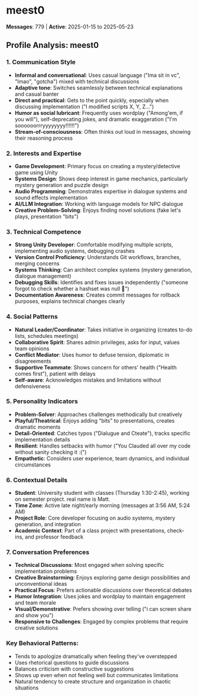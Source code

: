# meest0

**Messages**: 779 | **Active**: 2025-01-15 to 2025-05-23

## Profile Analysis: meest0

### 1. **Communication Style**
- **Informal and conversational**: Uses casual language ("Ima sit in vc", "lmao", "gotcha") mixed with technical discussions
- **Adaptive tone**: Switches seamlessly between technical explanations and casual banter
- **Direct and practical**: Gets to the point quickly, especially when discussing implementation ("I modified scripts X, Y, Z...")
- **Humor as social lubricant**: Frequently uses wordplay ("Among'em, if you will"), self-deprecating jokes, and dramatic exaggeration ("I'm soooooorrryyyyyyyy!!!!!!")
- **Stream-of-consciousness**: Often thinks out loud in messages, showing their reasoning process

### 2. **Interests and Expertise**
- **Game Development**: Primary focus on creating a mystery/detective game using Unity
- **Systems Design**: Shows deep interest in game mechanics, particularly mystery generation and puzzle design
- **Audio Programming**: Demonstrates expertise in dialogue systems and sound effects implementation
- **AI/LLM Integration**: Working with language models for NPC dialogue
- **Creative Problem-Solving**: Enjoys finding novel solutions (fake let's plays, presentation "bits")

### 3. **Technical Competence**
- **Strong Unity Developer**: Comfortable modifying multiple scripts, implementing audio systems, debugging crashes
- **Version Control Proficiency**: Understands Git workflows, branches, merging concerns
- **Systems Thinking**: Can architect complex systems (mystery generation, dialogue management)
- **Debugging Skills**: Identifies and fixes issues independently ("someone forgot to check whether a hashset was null 👀")
- **Documentation Awareness**: Creates commit messages for rollback purposes, explains technical changes clearly

### 4. **Social Patterns**
- **Natural Leader/Coordinator**: Takes initiative in organizing (creates to-do lists, schedules meetings)
- **Collaborative Spirit**: Shares admin privileges, asks for input, values team opinions
- **Conflict Mediator**: Uses humor to defuse tension, diplomatic in disagreements
- **Supportive Teammate**: Shows concern for others' health ("Health comes first"), patient with delays
- **Self-aware**: Acknowledges mistakes and limitations without defensiveness

### 5. **Personality Indicators**
- **Problem-Solver**: Approaches challenges methodically but creatively
- **Playful/Theatrical**: Enjoys adding "bits" to presentations, creates dramatic moments
- **Detail-Oriented**: Catches typos ("Dialugue and Cteate"), tracks specific implementation details
- **Resilient**: Handles setbacks with humor ("You Clauded all over my code without sanity checking it :(")
- **Empathetic**: Considers user experience, team dynamics, and individual circumstances

### 6. **Contextual Details**
- **Student**: University student with classes (Thursday 1:30-2:45), working on semester project. real name is Matt.
- **Time Zone**: Active late night/early morning (messages at 3:56 AM, 5:24 AM)
- **Project Role**: Core developer focusing on audio systems, mystery generation, and integration
- **Academic Context**: Part of a class project with presentations, check-ins, and professor feedback

### 7. **Conversation Preferences**
- **Technical Discussions**: Most engaged when solving specific implementation problems
- **Creative Brainstorming**: Enjoys exploring game design possibilities and unconventional ideas
- **Practical Focus**: Prefers actionable discussions over theoretical debates
- **Humor Integration**: Uses jokes and wordplay to maintain engagement and team morale
- **Visual/Demonstrative**: Prefers showing over telling ("i can screen share and show you")
- **Responsive to Challenges**: Engaged by complex problems that require creative solutions

### Key Behavioral Patterns:
- Tends to apologize dramatically when feeling they've overstepped
- Uses rhetorical questions to guide discussions
- Balances criticism with constructive suggestions
- Shows up even when not feeling well but communicates limitations
- Natural tendency to create structure and organization in chaotic situations